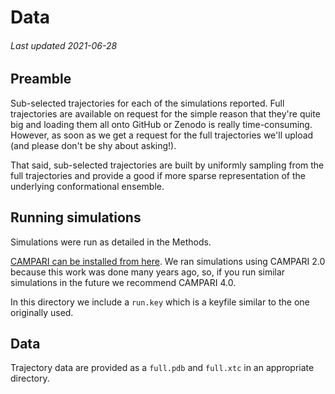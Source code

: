 # Data
###### Last updated 2021-06-28

## Preamble
Sub-selected trajectories for each of the simulations reported. Full trajectories are available on request for the simple reason that they're quite big and loading them all onto GitHub or Zenodo is really time-consuming. However, as soon as we get a request for the full trajectories we'll upload (and please don't be shy about asking!).

That said, sub-selected trajectories are built by uniformly sampling from the full trajectories and provide a good if more sparse representation of the underlying conformational ensemble.

## Running simulations
Simulations were run as detailed in the Methods. 

[CAMPARI can be installed from here](http://campari.sourceforge.net/). We ran simulations using CAMPARI 2.0 because this work was done many years ago, so, if you run similar simulations in the future we recommend CAMPARI 4.0. 

In this directory we include a `run.key` which is a keyfile similar to the one originally used.


## Data
Trajectory data are provided as a `full.pdb` and `full.xtc` in an appropriate directory. 
